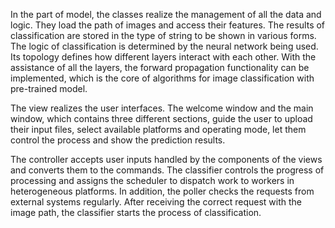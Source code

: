 In the part of model, the classes realize the management of all the data and logic. They load the path of images and access their features. The results of classification are stored in the type of string to be shown in various forms. The logic of classification is determined by the neural network being used. Its topology defines how different layers interact with each other. With the assistance of all the layers, the forward propagation functionality can be implemented, which is the core of algorithms for image classification with pre-trained model.

The view realizes the user interfaces. The welcome window and the main window, which contains three different sections, guide the user to upload their input files, select available platforms and operating mode, let them control the process and show the prediction results. 

The controller accepts user inputs handled by the components of the views and converts them to the commands. The classifier controls the progress of processing and assigns the scheduler to dispatch work to workers in heterogeneous platforms. In addition, the poller checks the requests from external systems regularly. After receiving the correct request with the image path, the classifier starts the process of classification.
